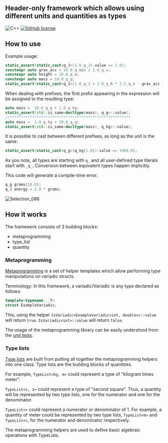 ## Header-only framework which allows using different units and quantities as types
![C++](https://img.shields.io/badge/-C++-05122A?style=flat&logo=cplusplus&logoColor=00599C)
[![GitHub license](https://img.shields.io/github/license/mpusz/units?cacheSeconds=3600&color=informational&label=License)](./LICENSE.md)

## How to use

Example usage:

```cpp
static_assert(static_cast<q_J>(1.0_q_J).value == 1.0);
constexpr auto grav_acc = 10.0_q_mps / 1.0_q_s;
constexpr auto height = 10.0_q_m;
constexpr auto mass = 10.0_q_g;
static_assert(static_cast<q_J>(1.0_q_J + 2.0_q_N * 2.5_q_m - grav_acc * height * mass).value == 5.0);
```

When dealing with prefixes, the first prefix appearing in the expression will be assigned to the resulting type:
```cpp
auto mass =  10.0_q_g + 1.0_q_kg;
static_assert(std::is_same<decltype(mass), q_g>::value);
//******************************************************
auto mass =  1.0_q_kg + 10.0_q_g;
static_assert(std::is_same<decltype(mass), q_kg>::value);
```

It is possible to cast between different prefixes, as long as the unit is the same:
```cpp
static_assert(static_cast<q_g>(q_kg{1.0}).value == 1000.0);
```

As you note, all types are starting with ```q_``` and all user-defined type literals start with ```_q_```. Conversion between equivalent types happen implicitly. 

This code will generate a compile-time error.
```cpp
q_g grams{10.0};
q_J energy = 2.0 * grams;
```
![Selection_086](https://user-images.githubusercontent.com/7363000/153576272-87e3a913-4228-4fc1-853f-15cd6baf5059.png)

## How it works

The framework consists of 3 building blocks:
- metaprogramming
- type_list
- quantity

### Metaprogramming
[Metaprogramming](https://github.com/doruirimescu/cpp-scientific-units/tree/master/include/metaprogramming) is a set of helper templates which allow 
performing type manipulations on variadic structs. 

Terminology: In this framework, a variadic/Variadic is any type declared as follows:

```cpp
template<typename...T>
struct ExampleVariadic;
```

This, using the helper ```IsVariadic<ExampleVariadic<int, double>>::value``` will return ```true```. 
```IsVariadic<int>::value``` will return ```false```.

The usage of the metaprogramming library can be easily understood from the [unit tests](https://github.com/doruirimescu/cpp-scientific-units/blob/master/test/metaprogramming/metaprogramming_test.cpp).

### Type lists
[Type lists](https://github.com/doruirimescu/cpp-scientific-units/tree/master/include/type_list) are built from putting all together the metaprogramming helpers into one class. Type lists are the building blocks of quantities. 

For example, ```TypeList<kg, m>``` could represent a type of "kilogram times meter". 

```TypeList<s, s>``` could represent a type of "second square". Thus, a quantity will be represented by two type lists, one for the numerator and one for the denominator.

```TypeList<>``` could represent a numerator or denominator of 1. For example, a quantity of meter could be represented by two type lists, ```TypeList<m>``` and ```TypeList<>```, for the numerator and denominator respectively.

The metaprogramming helpers are used to define basic algebraic operations with TypeLists.
